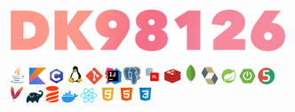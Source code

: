   <img src="https://github.com/dk98126/dk98126/blob/master/images/nick.png">
  <p>
  <img src="https://github.com/dk98126/dk98126/blob/master/images/logos/java.png" width=35px/>
  <img src="https://github.com/dk98126/dk98126/blob/master/images/logos/kotlin.png" width=30px/>
  <img src="https://github.com/dk98126/dk98126/blob/master/images/logos/c.png" width=30px/>
  <img src="https://github.com/dk98126/dk98126/blob/master/images/logos/linux.png" width=30px/>
  <img src="https://github.com/dk98126/dk98126/blob/master/images/logos/git.png" width=30px/>
  <img src="https://github.com/dk98126/dk98126/blob/master/images/logos/intellij.png" width=30px/>
  <img src="https://github.com/dk98126/dk98126/blob/master/images/logos/postgres.png" width=30px/>
  <img src="https://github.com/dk98126/dk98126/blob/master/images/logos/oracledb.svg" width=35px/>
  <img src="https://github.com/dk98126/dk98126/blob/master/images/logos/redis.webp" width=30px/>
  <img src="https://github.com/dk98126/dk98126/blob/master/images/logos/mongo.png" width=30px/>
  <img src="https://github.com/dk98126/dk98126/blob/master/images/logos/hibernate.png" width=30px/>
  <img src="https://github.com/dk98126/dk98126/blob/master/images/logos/spring.png" width=30px/>
  <img src="https://github.com/dk98126/dk98126/blob/master/images/logos/spring-boot.png" width=30px/>
  <img src="https://github.com/dk98126/dk98126/blob/master/images/logos/junit.png" width=30px/>
  <img src="https://github.com/dk98126/dk98126/blob/master/images/logos/maven.png" width=30px/>
  <img src="https://github.com/dk98126/dk98126/blob/master/images/logos/gradle.svg" width=30px/>
  <img src="https://github.com/dk98126/dk98126/blob/master/images/logos/liquibase.svg" width=25px/>
  <img src="https://github.com/dk98126/dk98126/blob/master/images/logos/docker.png" width=30px/>
  <img src="https://github.com/dk98126/dk98126/blob/master/images/logos/react.png" width=30px/>
  <img src="https://github.com/dk98126/dk98126/blob/master/images/logos/js.png" width=30px/>
  <img src="https://github.com/dk98126/dk98126/blob/master/images/logos/html.png" width=30px/>
  <img src="https://github.com/dk98126/dk98126/blob/master/images/logos/css.png" width=30px/>
